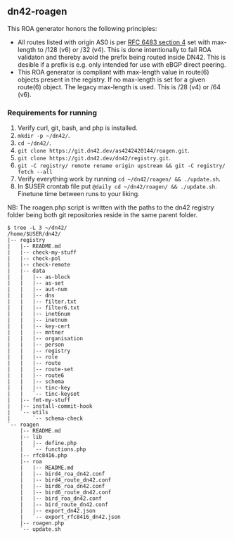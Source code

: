 ## dn42-roagen

This ROA generator honors the following principles:

- All routes listed with origin AS0 is per [RFC 6483 section 4][0] set with max-length
  to /128 (v6) or /32 (v4). This is done intentionally to fail ROA validaton and thereby
  avoid the prefix being routed inside DN42. This is desible if a prefix is e.g. only
  intended for use with eBGP direct peering.
- This ROA generator is compliant with max-length value in route(6) objects present in
  the registry. If no max-length is set for a given route(6) object. The legacy max-length
  is used. This is /28 (v4) or /64 (v6).

### Requirements for running

1. Verify curl, git, bash, and php is installed.
2. `mkdir -p ~/dn42/`.
3. `cd ~/dn42/`.
4. `git clone https://git.dn42.dev/as4242420144/roagen.git`.
5. `git clone https://git.dn42.dev/dn42/registry.git`.
6. `git -C registry/ remote rename origin upstream && git -C registry/ fetch --all`
7. Verify everything work by running `cd ~/dn42/roagen/ && ./update.sh`.
8. In $USER crontab file put `@daily cd ~/dn42/roagen/ && ./update.sh`. Finetune
   time between runs to your liking.

NB: The roagen.php script is written with the paths to the dn42 registry
folder being both git repositories reside in the same parent folder.

```
$ tree -L 3 ~/dn42/
/home/$USER/dn42/
|-- registry
|   |-- README.md
|   |-- check-my-stuff
|   |-- check-pol
|   |-- check-remote
|   |-- data
|   |   |-- as-block
|   |   |-- as-set
|   |   |-- aut-num
|   |   |-- dns
|   |   |-- filter.txt
|   |   |-- filter6.txt
|   |   |-- inet6num
|   |   |-- inetnum
|   |   |-- key-cert
|   |   |-- mntner
|   |   |-- organisation
|   |   |-- person
|   |   |-- registry
|   |   |-- role
|   |   |-- route
|   |   |-- route-set
|   |   |-- route6
|   |   |-- schema
|   |   |-- tinc-key
|   |   `-- tinc-keyset
|   |-- fmt-my-stuff
|   |-- install-commit-hook
|   `-- utils
|       `-- schema-check
`-- roagen
    |-- README.md
    |-- lib
    |   |-- define.php
    |   `-- functions.php
    |-- rfc8416.php
    |-- roa
    |   |-- README.md
    |   |-- bird4_roa_dn42.conf
    |   |-- bird4_route_dn42.conf
    |   |-- bird6_roa_dn42.conf
    |   |-- bird6_route_dn42.conf
    |   |-- bird_roa_dn42.conf
    |   |-- bird_route_dn42.conf
    |   |-- export_dn42.json
    |   `-- export_rfc8416_dn42.json
    |-- roagen.php
    `-- update.sh
```

[0]: https://tools.ietf.org/html/rfc6483#section-4
